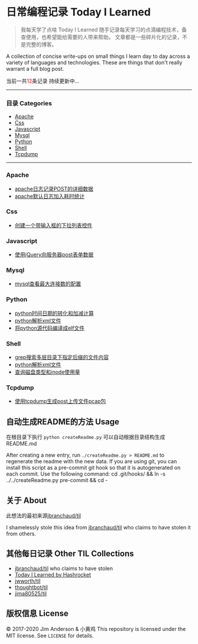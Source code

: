 # 日常编程记录 Today I Learned
> 我每天学了点啥 Today I Learned
随手记录每天学习的点滴编程技术，备查使用，也希望能给需要的人带来帮助。
文章都是一些碎片化的记录，不是完整的博客。  

A collection of concise write-ups on small things I learn day to day across a
variety of languages and technologies. These are things that don't really
warrant a full blog post.

当前一共<font color=red>12</font>条记录 持续更新中...

---
### 目录 Categories
* [Apache](#apache)
* [Css](#css)
* [Javascript](#javascript)
* [Mysql](#mysql)
* [Python](#python)
* [Shell](#shell)
* [Tcpdump](#tcpdump)

---
### Apache

- [apache日志记录POST的详细数据](apache/apache日志记录POST的详细数据.md)
- [apache默认日志加入耗时统计](apache/apache默认日志格式加入耗时统计.md)

### Css

- [创建一个带输入框的下拉列表控件](css/创建一个带输入框的下拉列表控件.md)

### Javascript

- [使用jQuery向服务器post表单数据](javascript/使用jQuery向服务器post表单数据.md)

### Mysql

- [mysql查看最大连接数的配置](mysql/mysql查看最大连接数的配置.md)

### Python

- [python时间日期的转化和加减计算](python/python时间日期的转化和加减计算.md)
- [python解析xml文件](python/python解析xml文件.md)
- [将python源代码编译成elf文件](python/将python源代码编译成elf文件.md)

### Shell

- [grep搜索多层目录下指定后缀的文件内容](shell/grep搜索多层目录下指定后缀的文件内容.md)
- [python解析xml文件](shell/ls按文件大小或者时间排序.md)
- [查询磁盘类型和inode使用量](shell/查询磁盘类型和inode使用量.md)

### Tcpdump

- [使用tcpdump生成post上传文件pcap包](tcpdump/使用tcpdump生成post上传文件pcap包.md)

## 自动生成README的方法 Usage
在根目录下执行 `python createReadme.py` 可以自动根据目录结构生成README.md  

After creating a new entry, run `./createReadme.py > README.md` to regenerate
the readme with the new data.
If you are using git, you can install this script as a pre-commit git hook so
that it is autogenerated on each commit.  Use the following command:
    cd .git/hooks/ && ln -s ../../createReadme.py pre-commit && cd -
## 关于 About
此想法的最初来源[jbranchaud/til](https://github.com/jbranchaud/til)  

I shamelessly stole this idea from
[jbranchaud/til](https://github.com/jbranchaud/til) who claims to have stolen
it from others.
## 其他每日记录 Other TIL Collections
* [jbranchaud/til](https://github.com/jbranchaud/til) who claims to have stolen
* [Today I Learned by Hashrocket](https://til.hashrocket.com)
* [jwworth/til](https://github.com/jwworth/til)
* [thoughtbot/til](https://github.com/thoughtbot/til)
* [jima80525/til](https://github.com/jima80525/til)
## 版权信息 License
&copy; 2017-2020 Jim Anderson & 小黄鸡
This repository is licensed under the MIT license. See `LICENSE` for
details.